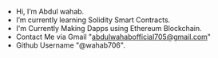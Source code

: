 - Hi, I’m Abdul wahab. 
- I’m currently learning Solidity Smart Contracts.
- I'm Currently Making Dapps using Ethereum Blockchain.
- Contact Me via Gmail "abdulwahabofficial705@gmail.com"
- Github Username "@wahab706".

<!---
wahab706/wahab706 is a ✨ special ✨ repository because its `README.md` (this file) appears on your GitHub profile.
You can click the Preview link to take a look at your changes.
--->
